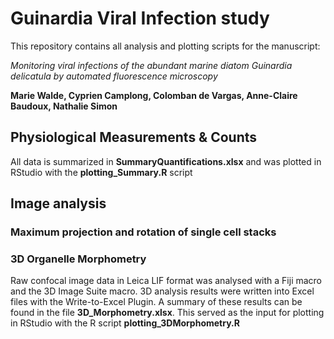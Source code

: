 # Guinardia Viral Infection study
This repository contains all analysis and plotting scripts for the manuscript:

*Monitoring viral infections of the abundant marine diatom Guinardia delicatula by automated fluorescence microscopy* 

**Marie Walde, Cyprien Camplong, Colomban de Vargas, Anne-Claire Baudoux, Nathalie Simon**

## Physiological Measurements & Counts
All data is summarized in **SummaryQuantifications.xlsx** and was plotted in RStudio with the **plotting_Summary.R** script

## Image analysis
### Maximum projection and rotation of single cell stacks

### 3D Organelle Morphometry
Raw confocal image data in Leica LIF format was analysed with a Fiji macro and the 3D Image Suite macro.
3D analysis results were written into Excel files with the Write-to-Excel Plugin. A summary of these results can be found in the file **3D_Morphometry.xlsx**. This served as the input for plotting in RStudio with the R script **plotting_3DMorphometry.R**
